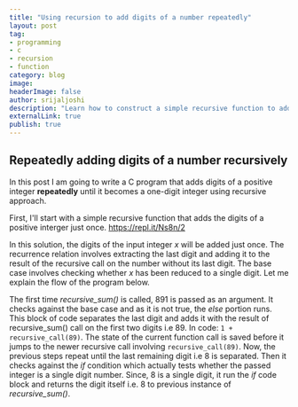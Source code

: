 ```yaml
---
title: "Using recursion to add digits of a number repeatedly"
layout: post
tag:
- programming
- c
- recursion
- function
category: blog
image: 
headerImage: false
author: srijaljoshi
description: "Learn how to construct a simple recursive function to add digits of a number repeatedly"
externalLink: true
publish: true
---
```

## Repeatedly adding digits of a number recursively

In this post I am going to write a C program that adds digits of a positive integer __repeatedly__ until it becomes a one-digit integer using recursive approach.

First, I'll start with a simple recursive function that adds the digits of a positive interger just once.
https://repl.it/Ns8n/2
<script src="//repl.it/embed/Ns8n/2.js"></script>

In this solution, the digits of the input integer *x* will be added just once. The recurrence relation involves extracting the last digit and adding it to the result of the recursive call on the number without its last digit.  The base case involves checking whether *x* has been reduced to a single digit. Let me explain the flow of the program below.

The first time *recursive_sum()* is called, 891 is passed as an argument. It checks against the base case and as it is not true, the *else* portion runs. This block of code separates the last digit and adds it with the result of recursive_sum() call on the first two digits i.e 89. In code: ``` 1 + recursive_call(89) ```. The state of the current function call is saved before it jumps to the newer recursive call involving ```recursive_call(89)```. Now, the previous steps repeat until the last remaining digit i.e 8 is separated. Then it checks against the *if* condition which actually tests whether the passed integer is a single digit number. Since, 8 is a single digit, it run the *if* code block and returns the digit itself i.e. 8 to previous instance of *recursive_sum()*. 

